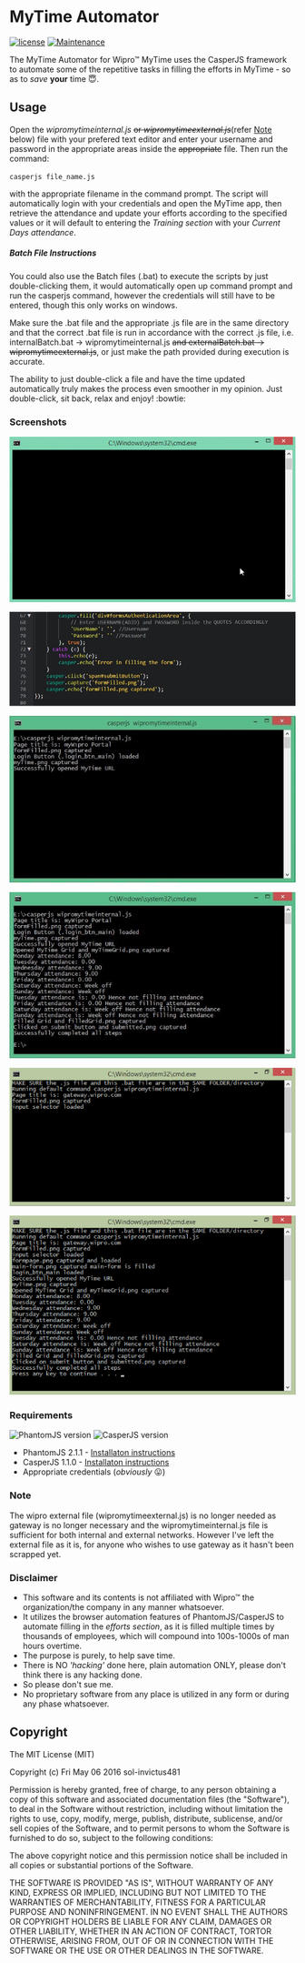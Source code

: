 # MyTime Automator

[![license](https://img.shields.io/github/license/mashape/apistatus.svg?maxAge=2592000?style=plastic)]() [![Maintenance](https://img.shields.io/maintenance/yes/2016.svg?maxAge=2592000?style=plastic)]()

The MyTime Automator for Wipro™ MyTime uses the CasperJS framework to automate some of the repetitive tasks in filling the efforts in MyTime - so as to _save_ **your** time :innocent:.

## Usage
Open  the _wipromytimeinternal.js_ ~~or _wipromytimeexternal.js_~~(refer [Note](#Note) below) file with your prefered text editor and enter your username and password in the appropriate areas inside the ~~appropriate~~ file. Then run the command:

` casperjs file_name.js `

with the appropriate filename in the command prompt. The script will automatically login with your credentials and open the MyTime app, then retrieve the attendance and update your efforts according to the specified values or it will default to entering the _Training section_ with your _Current Days attendance_.

##### Batch File Instructions
You could also use the Batch files (.bat) to execute the scripts by just double-clicking them, it would automatically open up command prompt and run the casperjs command, however the credentials will still have to be entered, though this only works on windows.

Make sure the .bat file and the appropriate .js file are in the same directory and that the correct .bat file is run in accordance with the correct .js file, i.e. internalBatch.bat -> wipromytimeinternal.js ~~and externalBatch.bat -> wipromytimeexternal.js~~, or just make the path provided during execution is accurate.

The ability to just double-click a file and have the time updated automatically truly makes the process even smoother in my opinion. Just double-click, sit back, relax and enjoy! :bowtie:

### Screenshots

![Main GIF showing full process](./screenshots/mainGIF-optimized.gif?raw=true "Main GIF showing full process")

![Enter credentials](./screenshots/enterCredentials.JPG?raw=true "Enter credentials")

![running command](./screenshots/openedMyTime.JPG?raw=true "running command")

![Final result displaying fetched attendance](./screenshots/finalResult.JPG?raw=true "Completed process")

![Batch file running](./screenshots/batchFileRunning.png?raw=true "Batch file")

![Batch file completed](./screenshots/batchFileComplete.png?raw=true "Batch file complete")

### Requirements 
![PhantomJS version](https://img.shields.io/badge/PhantomJS-2.1.1-green.svg?style=flat-square)
![CasperJS version](https://img.shields.io/badge/CasperJS-1.1.0-red.svg?style=flat-square)

* PhantomJS 2.1.1 - [Installaton instructions](http://phantomjs.org/download.html)
* CasperJS 1.1.0 - [Installaton instructions](docs.casperjs.org/en/latest/installation.html)
* Appropriate credentials (_obviously_ :stuck_out_tongue:)

### Note
The wipro external file (wipromytimeexternal.js) is no longer needed as gateway is no longer necessary and the wipromytimeinternal.js file is sufficient for both internal and external networks. However I've left the external file as it is, for anyone who wishes to use gateway as it hasn't been scrapped yet.

### Disclaimer

* This software and its contents is not affiliated with Wipro™ the organization/the company in any manner whatsoever.
* It utilizes the browser automation features of PhantomJS/CasperJS to automate filling in the _efforts section_, as it is filled multiple times by thousands of employees, which will compound into 100s-1000s of man hours overtime.
* The purpose is purely, to help save time.
* There is NO _'hacking'_ done here, plain automation ONLY, please don't think there is any hacking done.
* So please don't sue me.
* No proprietary software from any place is utilized in any form or during any phase whatsoever.

## Copyright

The MIT License (MIT)

Copyright (c) Fri May 06 2016 sol-invictus481

Permission is hereby granted, free of charge, to any person obtaining a copy of
this software and associated documentation files (the "Software"), to deal in
the Software without restriction, including without limitation the rights to
use, copy, modify, merge, publish, distribute, sublicense, and/or sell copies of
the Software, and to permit persons to whom the Software is furnished to do so,
subject to the following conditions:

The above copyright notice and this permission notice shall be included in all
copies or substantial portions of the Software.

THE SOFTWARE IS PROVIDED "AS IS", WITHOUT WARRANTY OF ANY KIND, EXPRESS OR IMPLIED, INCLUDING BUT NOT LIMITED TO THE WARRANTIES OF MERCHANTABILITY, FITNESS FOR A PARTICULAR PURPOSE AND NONINFRINGEMENT. IN NO EVENT SHALL THE AUTHORS OR COPYRIGHT HOLDERS BE LIABLE FOR ANY CLAIM, DAMAGES OR OTHER LIABILITY, WHETHER IN AN ACTION OF CONTRACT, TORTOR OTHERWISE, ARISING FROM, OUT OF OR IN CONNECTION WITH THE SOFTWARE OR THE USE OR OTHER DEALINGS IN THE SOFTWARE.